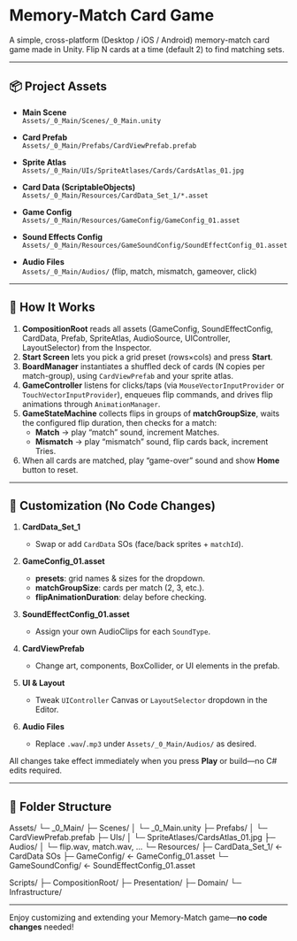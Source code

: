 # Memory-Match Card Game

A simple, cross-platform (Desktop / iOS / Android) memory-match card game made in Unity. Flip N cards at a time (default 2) to find matching sets.

---

## 📦 Project Assets

- **Main Scene**  
  `Assets/_0_Main/Scenes/_0_Main.unity`

- **Card Prefab**  
  `Assets/_0_Main/Prefabs/CardViewPrefab.prefab`

- **Sprite Atlas**  
  `Assets/_0_Main/UIs/SpriteAtlases/Cards/CardsAtlas_01.jpg`

- **Card Data (ScriptableObjects)**  
  `Assets/_0_Main/Resources/CardData_Set_1/*.asset`

- **Game Config**  
  `Assets/_0_Main/Resources/GameConfig/GameConfig_01.asset`

- **Sound Effects Config**  
  `Assets/_0_Main/Resources/GameSoundConfig/SoundEffectConfig_01.asset`

- **Audio Files**  
  `Assets/_0_Main/Audios/` (flip, match, mismatch, gameover, click)

---

## 🚀 How It Works

1. **CompositionRoot** reads all assets (GameConfig, SoundEffectConfig, CardData, Prefab, SpriteAtlas, AudioSource, UIController, LayoutSelector) from the Inspector.  
2. **Start Screen** lets you pick a grid preset (rows×cols) and press **Start**.  
3. **BoardManager** instantiates a shuffled deck of cards (N copies per match-group), using `CardViewPrefab` and your sprite atlas.  
4. **GameController** listens for clicks/taps (via `MouseVectorInputProvider` or `TouchVectorInputProvider`), enqueues flip commands, and drives flip animations through `AnimationManager`.  
5. **GameStateMachine** collects flips in groups of **matchGroupSize**, waits the configured flip duration, then checks for a match:  
   - **Match** → play “match” sound, increment Matches.  
   - **Mismatch** → play “mismatch” sound, flip cards back, increment Tries.  
6. When all cards are matched, play “game-over” sound and show **Home** button to reset.

---

## 🔧 Customization (No Code Changes)

1. **CardData_Set_1**  
   - Swap or add `CardData` SOs (face/back sprites + `matchId`).

2. **GameConfig_01.asset**  
   - **presets**: grid names & sizes for the dropdown.  
   - **matchGroupSize**: cards per match (2, 3, etc.).  
   - **flipAnimationDuration**: delay before checking.

3. **SoundEffectConfig_01.asset**  
   - Assign your own AudioClips for each `SoundType`.

4. **CardViewPrefab**  
   - Change art, components, BoxCollider, or UI elements in the prefab.

5. **UI & Layout**  
   - Tweak `UIController` Canvas or `LayoutSelector` dropdown in the Editor.

6. **Audio Files**  
   - Replace `.wav`/`.mp3` under `Assets/_0_Main/Audios/` as desired.

All changes take effect immediately when you press **Play** or build—no C# edits required.

---

## 📁 Folder Structure

Assets/
└─ _0_Main/
├─ Scenes/
│    └─ _0_Main.unity
├─ Prefabs/
│    └─ CardViewPrefab.prefab
├─ UIs/
│    └─ SpriteAtlases/CardsAtlas_01.jpg
├─ Audios/
│    └─ flip.wav, match.wav, …
└─ Resources/
├─ CardData_Set_1/        ← CardData SOs
├─ GameConfig/            ← GameConfig_01.asset
└─ GameSoundConfig/       ← SoundEffectConfig_01.asset

Scripts/
├─ CompositionRoot/
├─ Presentation/
├─ Domain/
└─ Infrastructure/

---

Enjoy customizing and extending your Memory-Match game—**no code changes** needed!  
